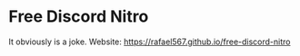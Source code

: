 # Free Discord Nitro
It obviously is a joke.
Website: https://rafael567.github.io/free-discord-nitro
